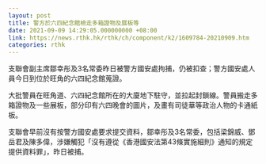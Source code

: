 ```yaml
---
layout: post
title: 警方於六四紀念館檢走多箱證物及展板等
date: 2021-09-09 14:29:05.000000000 +08:00
link: https://news.rthk.hk/rthk/ch/component/k2/1609784-20210909.htm
categories: rthk
---
```


支聯會副主席鄒幸彤及3名常委昨日被警方國安處拘捕，仍被扣查；警方國安處人員今日到位於旺角的六四紀念館蒐證。

大批警員在旺角道、六四紀念館所在的大廈地下駐守，並拉起封鎖線。警員搬走多箱證物及一些展板，部分印有六四晚會的圖片，及畫有司徒華等政治人物的卡通紙板。

支聯會早前沒有按警方國安處要求提交資料，鄒幸彤及3名常委，包括梁錦威、鄧岳君及陳多偉，涉嫌觸犯「沒有遵從《香港國安法第43條實施細則》通知的規定提供資料罪」，昨日被捕。
